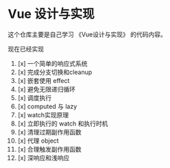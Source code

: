 # Vue 设计与实现

这个仓库主要是自己学习 《Vue设计与实现》 的代码内容。

现在已经实现

1. [x] 一个简单的响应式系统
2. [x] 完成分支切换和cleanup
3. [x] 嵌套使用 effect
4. [x] 避免无限递归循环
5. [x] 调度执行
6. [x] computed 与 lazy
7. [x] watch实现原理
8. [x] 立即执行的 watch 和执行时机
9. [x] 清理过期副作用函数
10. [x] 代理 object
11. [x] 合理触发副作用函数
12. [x] 深响应和浅响应
